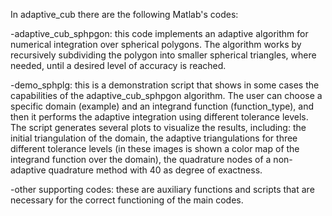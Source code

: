 In adaptive_cub there are the following Matlab's codes:

-adaptive_cub_sphpgon: this code implements an adaptive algorithm for numerical integration over spherical polygons. The algorithm works by recursively subdividing the polygon into smaller spherical triangles,
                       where needed, until a desired level of accuracy is reached.
                       
-demo_sphplg: this is a demonstration script that shows in some cases the capabilities of the adaptive_cub_sphpgon algorithm. The user can choose a specific domain (example) and an integrand function (function_type),
              and then it performs the adaptive integration using different tolerance levels. 
              The script generates several plots to visualize the results, including:
              the initial triangulation of the domain,
              the adaptive triangulations for three different tolerance levels 
              (in these images is shown a color map of the integrand function over the domain),
              the quadrature nodes of a non-adaptive quadrature method with 40 as degree of exactness.
              
-other supporting codes: these are auxiliary functions and scripts that are necessary for the correct functioning of the main codes.
